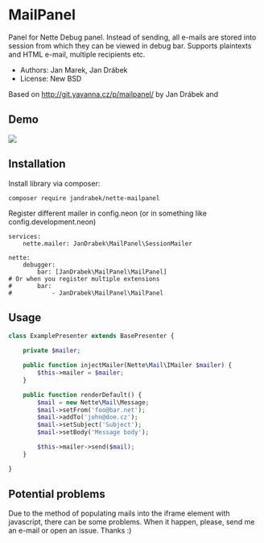 MailPanel
=========

Panel for Nette Debug panel.
Instead of sending, all e-mails are stored into session from which they can be viewed in debug bar.
Supports plaintexts and HTML e-mail, multiple recipients etc.

* Authors: Jan Marek, Jan Drábek
* License: New BSD

Based on http://git.yavanna.cz/p/mailpanel/ by Jan Drábek and

Demo
----

![](http://i59.tinypic.com/4q6kb7.png)

Installation
------------

Install library via composer:

```
composer require jandrabek/nette-mailpanel
```


Register different mailer in config.neon (or in something like config.development.neon)

```
services:
    nette.mailer: JanDrabek\MailPanel\SessionMailer
```

```
nette:
    debugger:
        bar: [JanDrabek\MailPanel\MailPanel]
# Or when you register multiple extensions
#       bar:
#           - JanDrabek\MailPanel\MailPanel
```

Usage
-----

```php
class ExamplePresenter extends BasePresenter {

	private $mailer;

	public function injectMailer(Nette\Mail\IMailer $mailer) {
		$this->mailer = $mailer;
	}

	public function renderDefault() {
		$mail = new Nette\Mail\Message;
		$mail->setFrom('foo@bar.net');
		$mail->addTo('john@doe.cz');
		$mail->setSubject('Subject');
		$mail->setBody('Message body');

		$this->mailer->send($mail);
	}

}
```

Potential problems
------------------

Due to the method of populating mails into the iframe element with javascript, there can be some problems. When it happen, please, send me an e-mail or open an issue. Thanks :)
 
